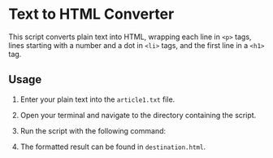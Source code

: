 # Text to HTML Converter

This script converts plain text into HTML, wrapping each line in `<p>` tags, lines starting with a number and a dot in `<li>` tags, and the first line in a `<h1>` tag.

## Usage

1. Enter your plain text into the `article1.txt` file.

2. Open your terminal and navigate to the directory containing the script.

3. Run the script with the following command:

4. The formatted result can be found in `destination.html`.